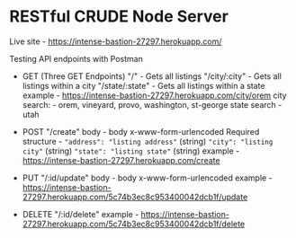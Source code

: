 # RESTful CRUDE Node Server
Live site - https://intense-bastion-27297.herokuapp.com/

Testing API endpoints with Postman

 - GET (Three GET Endpoints)
"/" - Gets all listings
"/city/:city" - Gets all listings within a city
"/state/:state" - Gets all listings within a state
example - https://intense-bastion-27297.herokuapp.com/city/orem
city search: - orem, vineyard, provo, washington, st-george
state search - utah


- POST
"/create"
body - body x-www-form-urlencoded
Required structure -
`"address": "listing address"` (string)
`"city": "listing city"` (string)
`"state": "listing state"` (string)
example - https://intense-bastion-27297.herokuapp.com/create

- PUT
"/:id/update"
body - body x-www-form-urlencoded
example - https://intense-bastion-27297.herokuapp.com/5c74b3ec8c953400042dcb1f/update 

- DELETE
"/:id/delete"
example - https://intense-bastion-27297.herokuapp.com/5c74b3ec8c953400042dcb1f/delete
